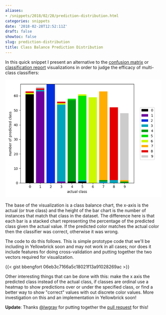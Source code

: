 ```yaml
---
aliases:
- /snippets/2018/02/28/prediction-distribution.html
categories: snippets
date: '2018-02-28T12:52:11Z'
draft: false
showtoc: false
slug: prediction-distribution
title: Class Balance Prediction Distribution
---
```


In this quick snippet I present an alternative to the [confusion matrix](http://www.scikit-yb.org/en/latest/api/classifier/confusion_matrix.html) or [classification report](http://www.scikit-yb.org/en/latest/api/classifier/classification_report.html) visualizations in order to judge the efficacy of multi-class classifiers:

![Class Balance of Actual vs. Predictions](/images/2018-02-28-cb-preds-dist.png)

The base of the visualization is a class balance chart, the x-axis is the actual (or true class) and the height of the bar chart is the number of instances that match that class in the dataset. The difference here is that each bar is a stacked chart representing the percentage of the predicted class given the actual value. If the predicted color matches the actual color then the classifier was correct, otherwise it was wrong.

The code to do this follows. This is simple prototype code that we'll be including in Yellowbrick soon and may not work in all cases; nor does it include features for doing cross-validation and putting together the two vectors required for visualization.

{{< gist bbengfort 06eb3c7166a5c18021f13a91028269ac >}}

Other interesting things that can be done with this: make the x axis the predicted class instead of the actual class, if classes are ordinal use a heatmap to show predictions over or under the specified class, or find a better way to show "correct" values with out discrete color values. More investigation on this and an implementation in Yellowbrick soon!

**Update**: Thanks [@lwgray](https://github.com/lwgray) for putting together the [pull request](https://github.com/DistrictDataLabs/yellowbrick/pull/321) for this!
